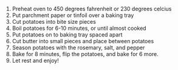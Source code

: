 1. Preheat oven to 450 degrees fahrenheit or 230 degrees celcius
2. Put parchment paper or tinfoil over a baking tray
3. Cut potatoes into bite size pieces
4. Boil potatoes for 6-10 minutes, or until almost cooked
5. Put potatoes on to baking tray spaced apart
6. Cut butter into small pieces and place between potatoes
7. Season potatoes with the rosemary, salt, and pepper
8. Bake for 8 minutes, flip the potatoes, and bake for 6 more.
9. Let rest and enjoy!